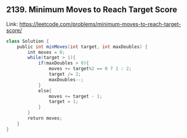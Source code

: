## 2139. Minimum Moves to Reach Target Score
Link: https://leetcode.com/problems/minimum-moves-to-reach-target-score/

```java
class Solution {
    public int minMoves(int target, int maxDoubles) {
        int moves = 0;
        while(target > 1){
            if(maxDoubles > 0){
                moves += target%2 == 0 ? 1 : 2;
                target /= 2;
                maxDoubles--;
            }
            else{
                moves += target - 1;
                target = 1;
            }
        }
        return moves;
    }
}
```
